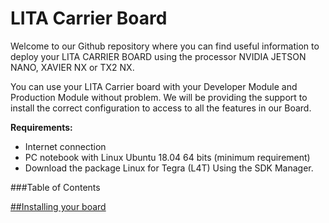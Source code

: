 # LITA Carrier Board

Welcome to our Github repository where you can find useful information to deploy your LITA CARRIER BOARD using the processor NVIDIA JETSON NANO, XAVIER NX or TX2 NX.

You can use your LITA Carrier board with your Developer Module and Production Module without problem.
We will be providing the support to install the correct configuration to access to all the features in our Board.

**Requirements:**

- Internet connection
- PC notebook with Linux Ubuntu 18.04 64 bits (minimum requirement)
- Download the package Linux for Tegra (L4T) Using the SDK Manager.


###Table of Contents

[##Installing your board](https://github.com/barovehicles/lita-carrier-board/blob/main/0.Installation.md) 


